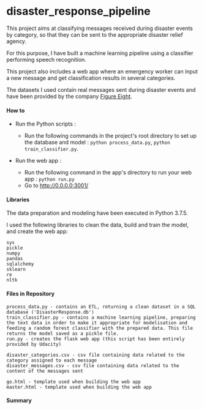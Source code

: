 # disaster_response_pipeline

This project aims at classifying messages received during disaster events by category, so that they can be sent to the appropriate disaster relief agency.

For this purpose, I have built a machine learning pipeline using a classifier performing speech recognition.

This project also includes a web app where an emergency worker can input a new message and get classification results in several categories. 

The datasets I used contain real messages sent during disaster events and have been provided by the company [Figure Eight](https://www.figure-eight.com/).


#### How to 

- Run the Python scripts : 
    - Run the following commands in the project's root directory to set up the database and model : `python process_data.py`, `python train_classifier.py`.

- Run the web app : 
    - Run the following command in the app's directory to run your web app : `python run.py`
    - Go to http://0.0.0.0:3001/


#### Libraries

The data preparation and modeling have been executed in Python 3.7.5.

I used the following libraries to clean the data, build and train the model, and create the web app:

    sys
    pickle
    numpy
    pandas
    sqlalchemy
    sklearn
    re
    nltk

#### Files in Repository

    process_data.py - contains an ETL, returning a clean dataset in a SQL database ('DisasterResponse.db')
    train_classifier.py - contains a machine learning pipeline, preparing the text data in order to make it appropriate for modelisation and feeding a random forest classifier with the prepared data. This file returns the model saved as a pickle file.
    run.py - creates the flask web app (this script has been entirely provided by Udacity)

    disaster_categories.csv - csv file containing data related to the category assigned to each message
    disaster_messages.csv - csv file containing data related to the content of the messages sent

    go.html - template used when building the web app
    master.html - template used when building the web app

#### Summary

